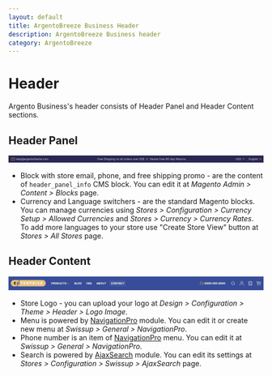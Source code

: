 ```yaml
---
layout: default
title: ArgentoBreeze Business Header
description: ArgentoBreeze Business header
category: ArgentoBreeze
---
```


# Header

Argento Business's header consists of Header Panel and Header Content sections.

## Header Panel

![Header Panel](/images/m2/argento-breeze/business/header/header-panel-1514x42.webp)

 -  Block with store email, phone, and free shipping promo - are the content of
    `header_panel_info` CMS block. You can edit it at _Magento Admin > Content > Blocks_ page.
 -  Currency and Language switchers - are the standard Magento blocks. You can
    manage currencies using _Stores > Configuration > Currency Setup > Allowed Currencies_
    and _Stores > Currency > Currency Rates_. To add more languages to your store
    use "Create Store View" button at _Stores > All Stores_ page.

## Header Content

![Header Content](/images/m2/argento-breeze/business/header/header-content-1520x83.webp)

 -  Store Logo - you can upload your logo at _Design > Configuration > Theme > Header > Logo Image_.
 -  Menu is powered by [NavigationPro](/m2/extensions/navigationpro/) module.
    You can edit it or create new menu at _Swissup > General > NavigationPro_.
 -  Phone number is an item of [NavigationPro](/m2/extensions/navigationpro/) menu.
    You can edit it at _Swissup > General > NavigationPro_.
 -  Search is powered by [AjaxSearch](/m2/extensions/ajaxsearch/) module.
    You can edit its settings at _Stores > Configuration > Swissup > AjaxSearch_ page.
